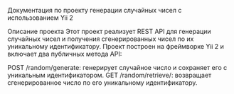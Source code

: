 Документация по проекту генерации случайных чисел с использованием Yii 2

Описание проекта
Этот проект реализует REST API для генерации случайных чисел и получения сгенерированных чисел по их уникальному идентификатору. Проект построен на фреймворке Yii 2 и включает два публичных метода API:

POST /random/generate: генерирует случайное число и сохраняет его с уникальным идентификатором.
GET /random/retrieve/<id>: возвращает сгенерированное число по его уникальному идентификатору.

